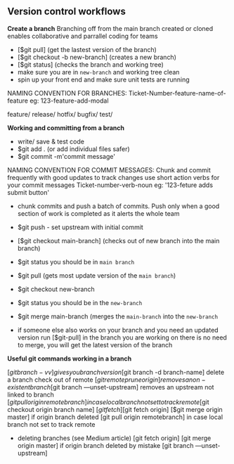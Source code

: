 ## Version control workflows

**Create a branch**
Branching off from the main branch created or cloned enables collaborative and parrallel coding for teams

- [$git pull] (get the lastest version of the branch)
- [$git checkout -b new-branch] (creates a new branch)
- [$git status] (checks the branch and working tree)
- make sure you are in `new-branch` and working tree clean
- spin up your front end and make sure unit tests are running

NAMING CONVENTION FOR BRANCHES:
Ticket-Number-feature-name-of-feature
eg: 123-feature-add-modal

feature/
release/
hotfix/
bugfix/
test/

**Working and committing from a branch**

- write/ save & test code
- $git add . (or add individual files safer)
- $git commit -m'commit message'

NAMING CONVENTION FOR COMMIT MESSAGES:
Chunk and commit frequently with good updates to track changes use short action verbs for your commit messages
Ticket-number-verb-noun
eg: '123-feture adds submit button'

- chunk commits and push a batch of commits. Push only when a good section of work is completed as it alerts the whole team

- $git push - set upstream with initial commit
- [$git checkout main-branch] (checks out of new branch into the main branch)
- $git status you should be in `main branch`
- $git pull (gets most update version of the `main branch`)
- $git checkout new-branch
- $git status you should be in the `new-branch`
- $git merge main-branch (merges the `main-branch` into the `new-branch`
- if someone else also works on your branch and you need an updated version run [$git-pull] in the branch you are working on there is no need to merge, you will get the latest version of the branch

**Useful git commands working in a branch**

[$git branch -vv] gives you branch version
[$git branch -d branch-name] delete a branch check out of remote
[$git remote prune origin] removes a non-existent branch
[$git branch —unset-upstream] removes an upstream not linked to branch
[$git pull origin remotebranch] in case local branch not set to track remote
[$git checkout origin branch name]
[$git fetch]
[$git fetch origin]
[$git merge origin master] if origin branch deleted
[git pull origin remotebranch] in case local branch not set to track remote

- deleting branches (see Medium article)
  [git fetch origin] [git merge origin master] if origin branch deleted by mistake [git branch —unset-upstream]